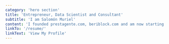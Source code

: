 ```yaml
---
category: 'hero section'
title: 'Entrepreneur, Data Scientist and Consultant'
subtitle: 'I am Salomón Muriel'
content: 'I founded prestagente.com, beriblock.com and am now starting up with finco.co. My expertise is in data-driven organizations, entrepreneurship and implementing an innovation mindset and novel technologies.'
linkTo: '/resume/'
linkText: 'View My Profile'
---
```

